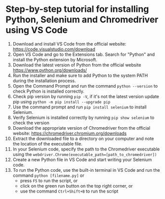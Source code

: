 # Step-by-step tutorial for installing Python, Selenium and Chromedriver using VS Code

1. Download and install VS Code from the official website: https://code.visualstudio.com/download
2. Open VS Code and go to the Extensions tab. Search for "Python" and install the Python extension by Microsoft. 
3. Download the latest version of Python from the official website https://www.python.org/downloads/
4. Run the installer and make sure to add Python to the system PATH during the installation process.
5. Open the Command Prompt and run the command `python --version` to check Python is installed correctly.
6. Check pip version by running `pip -V`, if it's not the latest version update pip using `python -m pip install --upgrade pip`
7. Use the command prompt and run `pip install selenium` to install Selenium.
8. Verify Selenium is installed correctly by running `pip show selenium` to check the version
9. Download the appropriate version of Chromedriver from the official website: https://chromedriver.chromium.org/downloads
10. Extract the downloaded file to a directory on your computer and note the location of the executable file.
11. In your Selenium code, specify the path to the Chromedriver executable using the `webdriver.Chrome(executable_path=[path_to_chromedriver])`
12. Create a new Python file in VS Code and start writing your Selenium code.
13. To run the Python code, use the built-in terminal in VS Code and run the command `python [filename.py]` or
    - press `F5` to run the script, or
    - click on the green run button on the top right corner, or 
    - use the command `Ctrl+Shift+B` to run the script


